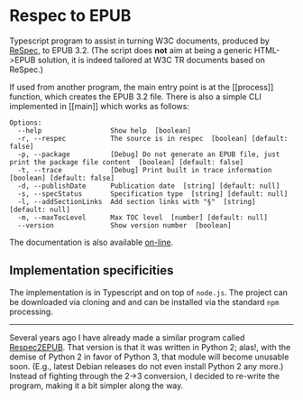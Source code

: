 # Respec to EPUB

Typescript program to assist in turning W3C documents, produced by [ReSpec](https://github.com/w3c/respec), to EPUB 3.2. (The script does **not** aim at being a generic HTML->EPUB solution, it is indeed tailored at W3C TR documents based on ReSpec.)

If used from another program, the main entry point is at the [[process]] function, which creates the EPUB 3.2 file. There is also a simple CLI implemented in [[main]] which works as follows:

```
Options:
  --help                 Show help  [boolean]
  -r, --respec           The source is in respec  [boolean] [default: false]
  -p, --package          [Debug] Do not generate an EPUB file, just print the package file content  [boolean] [default: false]
  -t, --trace            [Debug] Print built in trace information  [boolean] [default: false]
  -d, --publishDate      Publication date  [string] [default: null]
  -s, --specStatus       Specification type  [string] [default: null]
  -l, --addSectionLinks  Add section links with "§"  [string] [default: null]
  -m, --maxTocLevel      Max TOC level  [number] [default: null]
  --version              Show version number  [boolean]
```

The documentation is also available [on-line](https://iherman.github.io/PubManifest/docs/index.html).

## Implementation specificities

The implementation is in Typescript and on top of `node.js`. The project can be downloaded via cloning and and can be installed via the standard `npm` processing.


---


Several years ago I have already made a similar program called [Respec2EPUB](https://github.com/iherman/respec2epub). That version is that it was written in Python 2; alas!, with the demise of Python 2 in favor of Python 3, that module will become unusable soon. (E.g., latest Debian releases do not even install Python 2 any more.) Instead of fighting through the 2->3 conversion, I decided to re-write the program, making it a bit simpler along the way.
